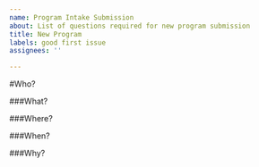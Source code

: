 ```yaml
---
name: Program Intake Submission
about: List of questions required for new program submission
title: New Program
labels: good first issue
assignees: ''

---
```


#Who?

###What?

###Where?

###When?

###Why?
